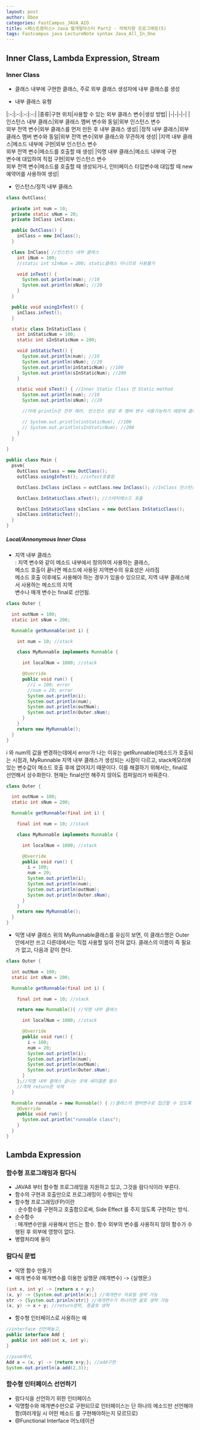 ```yaml
---
layout: post
author: Dboo
categories: FastCampus_JAVA_AIO
title: <패스트캠퍼스> Java 웹개발마스터 Part2 - 객체지향 프로그래밍(5)
tags: Fastcampus java LectureNote syntax Java_All_In_One
---
```


## Inner Class, Lambda Expression, Stream

### Inner Class

- 클래스 내부에 구현한 클래스, 주로 외부 클래스 생성자에 내부 클래스를 생성

- 내부 클래스 유형

|:-:|:-:|:-:|:-:|
|종류|구현 위치|사용할 수 있는 외부 클래스 변수|생성 방법|
|-|-|-|-|
|인스턴스 내부 클래스|외부 클래스 멤버 변수와 동일|외부 인스턴스 변수<br>외부 전역 변수|외부 클래스를 먼저 만든 후 내부 클래스 생성|
|정적 내부 클래스|외부 클래스 멤버 변수와 동일|외부 전역 변수|외부 클래스와 무관하게 생성|
|지역 내부 클래스|메소드 내부에 구현|외부 인스턴스 변수<br>외부 전역 변수|메소드를 호출할 때 생성|
|익명 내부 클래스|메소드 내부에 구현<br>변수에 대입하여 직접 구현|외부 인스턴스 변수<br>외부 전역 변수|메소드를 호출할 때 생성되거나, 인터페이스 타입변수에 대입할 때 new예약어를 사용하여 생성|

- 인스턴스/정적 내부 클래스

~~~java
class OutClass{

  private int num = 10;
  private static sNum = 20;
  private InClass inClass;

  public OutClass() {
    inClass = new InClass();
  }

  class InClass{ //인스턴스 내부 클래스
    int iNum = 100;
    //static int sInNum = 200; static클래스 아니므로 사용불가

    void inTest() {
      System.out.println(num); //10
      System.out.println(sNum); //20
    }
  }

  public void usingInTest() {
    inClass.inTest();
  }

  static class InStaticClass {
    int inStaticNum = 100;
    static int sInStaticNum = 200;

    void inStaticTest() {
      System.out.println(num); //10
      System.out.println(sNum); //20
      System.out.println(inStaticNum); //100
      System.out.println(sInStaticNum); //200
    }

    static void sTest() { //Inner Static Class 안 Static method
      System.out.println(num); //10
      System.out.println(sNum); //20

      //아래 println은 전부 에러. 인스턴스 생성 후 멤버 변수 사용가능하기 때문에 클래스이름만으로 바로 호출은 안될것.

      // System.out.println(inStaticNum); //100
      // System.out.println(sInStaticNum); //200
    }
  }

}

public class Main {
  psvm{
    OutClass ouclass = new OutClass();
    outClass.usingInTest(); //inTest호출됨

    OutClass.InClass inClass = outClass.new InClass(); //InClass 인스턴스만들기 private아닐 때만 가능

    OutClass.InStaticClass.sTest(); //스태틱메소드 호출

    OutClass.InStaticClass sInClass = new OutClass.InStaticClass();
    sInClass.inStaticTest();
  }
}
~~~

##### Local/Annonymous Inner Class

- 지역 내부 클래스  
: 지역 변수와 같이 메소드 내부에서 정의하여 사용하는 클래스,  
메소드 호출이 끝나면 메소드에 사용된 지역변수의 유효성은 사라짐  
메소드 호출 이후에도 사용해야 하는 경우가 있을수 있으므로, 지역 내부 클래스에서 사용하는 메소드의 지역  
변수나 매개 변수는 final로 선언됨.

~~~java
class Outer {

  int outNum = 100;
  static int sNum = 200;

  Runnable getRunnable(int i) {

    int num = 10; //stack

    class MyRunnable implements Runnable {

      int localNum = 1000; //stack

      @Override
      public void run() {
        //i = 100; error
        //num = 20; error
        System.out.println(i);
        System.out.println(num);
        System.out.println(outNum);
        System.out.println(Outer.sNum);
      }
    }
    return new MyRunnable();
  }
}
~~~

i 와 num의 값을 변경하는데에서 error가 나는 이유는 getRunnable()메소드가 호출되는 시점과,
MyRunnable 지역 내부 클래스가 생성되는 시점이 다르고, stack메모리에 있는 변수값이 메소드 호출 후에
없어지기 때문이다.
이를 해결하기 위해서는, final로 선언해서 상수화한다. 현재는 final선언 해주지 않아도 컴파일러가 바꿔준다.

~~~java
class Outer {

  int outNum = 100;
  static int sNum = 200;

  Runnable getRunnable(final int i) {

    final int num = 10; //stack

    class MyRunnable implements Runnable {

      int localNum = 1000; //stack

      @Override
      public void run() {
        i = 100;
        num = 20;
        System.out.println(i);
        System.out.println(num);
        System.out.println(outNum);
        System.out.println(Outer.sNum);
      }
    }
    return new MyRunnable();
  }
}
~~~

- 익명 내부 클래스
위의 MyRunnable클래스를 유심히 보면, 이 클래스명은 Outer안에서만 쓰고 다른데에서는 직접 사용할 일이
전혀 없다. 클래스의 이름이 즉 필요가 없고, 다음과 같이 한다.

~~~java
class Outer {

  int outNum = 100;
  static int sNum = 200;

  Runnable getRunnable(final int i) {

    final int num = 10; //stack

    return new Runnable(){ //익명 내부 클래스

      int localNum = 1000; //stack

      @Override
      public void run() {
        i = 100;
        num = 20;
        System.out.println(i);
        System.out.println(num);
        System.out.println(outNum);
        System.out.println(Outer.sNum);
      }
    };//익명 내부 클래스 끝나는 곳에 세미콜론 필수
    //객체 return문 삭제
  }

  Runnable runnable = new Runnable() { //클래스의 멤버변수로 접근할 수 있도록 하는법
    @Override
    public void run() {
      System.out.println("runnable class");
    }
  }
}
~~~

## Lambda Expression

### 함수형 프로그래밍과 람다식

- JAVA8 부터 함수형 프로그래밍을 지원하고 있고, 그것을 람다식이라 부른다.
- 함수의 구현과 호출만으로 프로그래밍이 수행되는 방식
- 함수형 프로그래밍(FP)이란  
: 순수함수를 구현하고 호출함으로써, Side Effect 를 주지 않도록 구현하는 방식.
- 순수함수  
: 매개변수만을 사용해서 만드는 함수. 함수 외부의 변수를 사용하지 않아 함수가 수행된 후 외부에 영향이 없다.
- 병렬처리에 용이

### 람다식 문법

- 익명 함수 만들기
- 매개 변수와 매개변수를 이용한 실행문 (매개변수) -> {실행문;}
~~~java
(int x, int y) -> {return x + y;}
(x, y) -> {System.out.println(x);} //매개변수 자료형 생략 가능
str -> {System.out.prinln(str)} //매개변수가 하나이면 괄호 생략 가능
(x, y) -> x + y; //return생략, 중괄호 생략
~~~

- 함수형 인터페이스로 사용하는 예
~~~java
//interface 선언해놓고,
public interface Add {
  public int add(int x, int y);
}

//psvm에서,
Add a = (x, y) -> {return x+y;}; //add구현
System.out.println(a.add(2,3));
~~~

### 함수형 인터페이스 선언하기

- 람다식을 선언하기 위한 인터페이스
- 익명함수와 매개변수만으로 구현되므로 인터페이스는 단 하나의 메소드만 선언해야함(여러개일 시 어떤 메소드
를 구현해야하는지 모르므로)
- @Functional Interface 어노테이션
